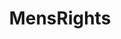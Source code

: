 ---
title: MensRights
crosslinks:
- autotldr
- Feminism
- mensrightslinks
- youtubot
- AskFeminists
- MGTOW
- TwoXChromosomes
- TheRedPill
- AskReddit
- foreskin_restoration
- FeMRADebates
- Foregen
- pussypassdenied
- KotakuInAction
- menkampf
- u_imguralbumbot
- PussyPass
- AskMen
- dataisbeautiful
- The_Donald
---